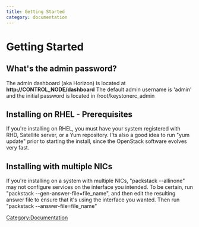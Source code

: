 ```yaml
---
title: Getting Started
category: documentation
---
```


# Getting Started

## What's the admin password?

The admin dashboard (aka Horizon) is located at **http://CONTROL_NODE/dashboard** The default admin username is 'admin' and the initial password is located in /root/keystonerc_admin

## Installing on RHEL - Prerequisites

If you're installing on RHEL, you must have your system registered with RHD, Satellite server, or a Yum repository. I'ts also a good idea to run "yum update" prior to starting the install, since the OpenStack software evolves very fast.

## Installing with multiple NICs

If you're installing on a system with multiple NICs, "packstack --allinone" may not configure services on the interface you intended. To be certain, run "packstack --gen-answer-file=file_name", and then edit the resulting answer file to ensure that it's using the interface you wanted. Then run "packstack --answer-file=file_name"

<Category:Documentation>

